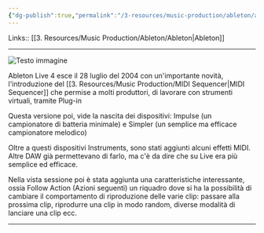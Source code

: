 ```yaml
---
{"dg-publish":true,"permalink":"/3-resources/music-production/ableton/ableton-live-4/"}
---
```


Links:: [[3. Resources/Music Production/Ableton/Ableton\|Ableton]]
 
---
![Testo immagine](https://mikcommunity.blob.core.windows.net/blogimages/47a8bca5-76df-4abb-85d2-8c8d5b0b32cc_live4midiedit.jpg)

Ableton Live 4 esce il 28 luglio del 2004 con un'importante novità, l'introduzione del [[3. Resources/Music Production/MIDI Sequencer\|MIDI Sequencer]] che permise a molti produttori, di lavorare con strumenti virtuali, tramite Plug-in

Questa versione poi, vide la nascita dei dispositivi: Impulse (un campionatore di batteria minimale) e Simpler (un semplice ma efficace campionatore melodico)

Oltre a questi dispositivi Instruments, sono stati aggiunti alcuni effetti MIDI. Altre DAW già permettevano di farlo, ma c'è da dire che su Live era più semplice ed efficace. 

Nella vista sessione poi è stata aggiunta una caratteristiche interessante, ossia Follow Action (Azioni seguenti) un riquadro dove si ha la possibilità di cambiare il comportamento di riproduzione delle varie clip: passare alla prossima clip, riprodurre una clip in modo random, diverse modalità di lanciare una clip ecc.


---
